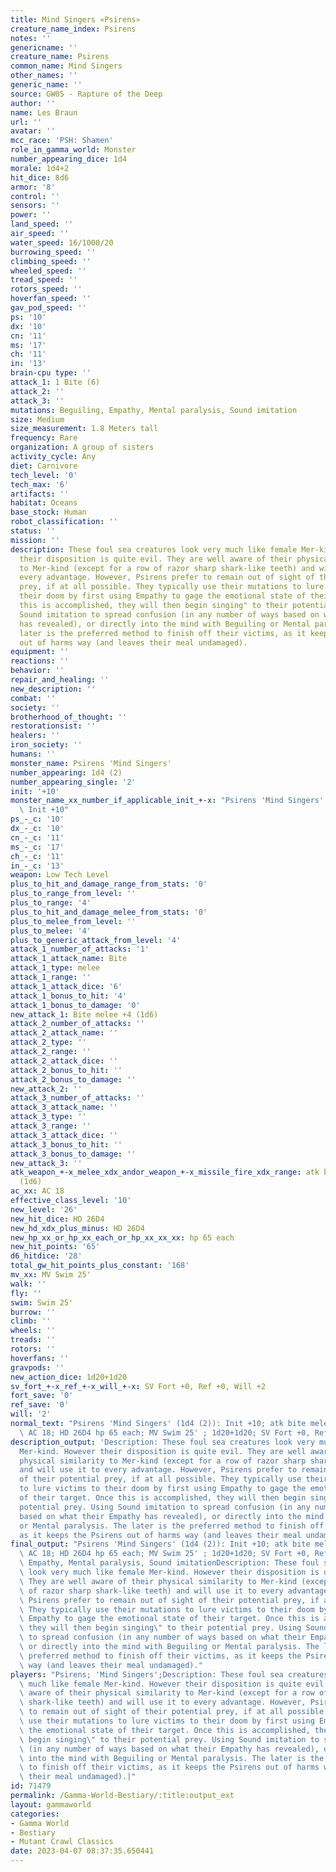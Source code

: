 ```yaml
---
title: Mind Singers «Psirens»
creature_name_index: Psirens
notes: ''
genericname: ''
creature_name: Psirens
common_name: Mind Singers
other_names: ''
generic_name: ''
source: GW05 - Rapture of the Deep
author: ''
name: Les Braun
url: ''
avatar: ''
mcc_race: 'PSH: Shamen'
role_in_gamma_world: Monster
number_appearing_dice: 1d4
morale: 1d4+2
hit_dice: 8d6
armor: '8'
control: ''
sensors: ''
power: ''
land_speed: ''
air_speed: ''
water_speed: 16/1000/20
burrowing_speed: ''
climbing_speed: ''
wheeled_speed: ''
tread_speed: ''
rotors_speed: ''
hoverfan_speed: ''
gav_pod_speed: ''
ps: '10'
dx: '10'
cn: '11'
ms: '17'
ch: '11'
in: '13'
brain-cpu type: ''
attack_1: 1 Bite (6)
attack_2: ''
attack_3: ''
mutations: Beguiling, Empathy, Mental paralysis, Sound imitation
size: Medium
size_measurement: 1.8 Meters tall
frequency: Rare
organization: A group of sisters
activity_cycle: Any
diet: Carnivore
tech_level: '0'
tech_max: '6'
artifacts: ''
habitat: Oceans
base_stock: Human
robot_classification: ''
status: ''
mission: ''
description: These foul sea creatures look very much like female Mer-kind. However
  their disposition is quite evil. They are well aware of their physical similarity
  to Mer-kind (except for a row of razor sharp shark-like teeth) and will use it to
  every advantage. However, Psirens prefer to remain out of sight of their potential
  prey, if at all possible. They typically use their mutations to lure victims to
  their doom by first using Empathy to gage the emotional state of their target. Once
  this is accomplished, they will then begin singing" to their potential prey. Using
  Sound imitation to spread confusion (in any number of ways based on what their Empathy
  has revealed), or directly into the mind with Beguiling or Mental paralysis. The
  later is the preferred method to finish off their victims, as it keeps the Psirens
  out of harms way (and leaves their meal undamaged).
equipment: ''
reactions: ''
behavior: ''
repair_and_healing: ''
new_description: ''
combat: ''
society: ''
brotherhood_of_thought: ''
restorationsist: ''
healers: ''
iron_society: ''
humans: ''
monster_name: Psirens 'Mind Singers'
number_appearing: 1d4 (2)
number_appearing_single: '2'
init: '+10'
monster_name_xx_number_if_applicable_init_+-x: "Psirens 'Mind Singers' (1d4 (2)):\
  \ Init +10"
ps_-_c: '10'
dx_-_c: '10'
cn_-_c: '11'
ms_-_c: '17'
ch_-_c: '11'
in_-_c: '13'
weapon: Low Tech Level
plus_to_hit_and_damage_range_from_stats: '0'
plus_to_range_from_level: ''
plus_to_range: '4'
plus_to_hit_and_damage_melee_from_stats: '0'
plus_to_melee_from_level: ''
plus_to_melee: '4'
plus_to_generic_attack_from_level: '4'
attack_1_number_of_attacks: '1'
attack_1_attack_name: Bite
attack_1_type: melee
attack_1_range: ''
attack_1_attack_dice: '6'
attack_1_bonus_to_hit: '4'
attack_1_bonus_to_damage: '0'
new_attack_1: Bite melee +4 (1d6)
attack_2_number_of_attacks: ''
attack_2_attack_name: ''
attack_2_type: ''
attack_2_range: ''
attack_2_attack_dice: ''
attack_2_bonus_to_hit: ''
attack_2_bonus_to_damage: ''
new_attack_2: ''
attack_3_number_of_attacks: ''
attack_3_attack_name: ''
attack_3_type: ''
attack_3_range: ''
attack_3_attack_dice: ''
attack_3_bonus_to_hit: ''
attack_3_bonus_to_damage: ''
new_attack_3: ''
atk_weapon_+-x_melee_xdx_andor_weapon_+-x_missile_fire_xdx_range: atk bite melee +4
  (1d6)
ac_xx: AC 18
effective_class_level: '10'
new_level: '26'
new_hit_dice: HD 26D4
new_hd_xdx_plus_minus: HD 26D4
new_hp_xx_or_hp_xx_each_or_hp_xx_xx_xx: hp 65 each
new_hit_points: '65'
d6_hitdice: '28'
total_gw_hit_points_plus_constant: '168'
mv_xx: MV Swim 25'
walk: ''
fly: ''
swim: Swim 25'
burrow: ''
climb: ''
wheels: ''
treads: ''
rotors: ''
hoverfans: ''
gravpods: ''
new_action_dice: 1d20+1d20
sv_fort_+-x_ref_+-x_will_+-x: SV Fort +0, Ref +0, Will +2
fort_save: '0'
ref_save: '0'
will: '2'
normal_text: "Psirens 'Mind Singers' (1d4 (2)): Init +10; atk bite melee +4 (1d6);\
  \ AC 18; HD 26D4 hp 65 each; MV Swim 25' ; 1d20+1d20; SV Fort +0, Ref +0, Will +2"
description_output: 'Description: These foul sea creatures look very much like female
  Mer-kind. However their disposition is quite evil. They are well aware of their
  physical similarity to Mer-kind (except for a row of razor sharp shark-like teeth)
  and will use it to every advantage. However, Psirens prefer to remain out of sight
  of their potential prey, if at all possible. They typically use their mutations
  to lure victims to their doom by first using Empathy to gage the emotional state
  of their target. Once this is accomplished, they will then begin singing" to their
  potential prey. Using Sound imitation to spread confusion (in any number of ways
  based on what their Empathy has revealed), or directly into the mind with Beguiling
  or Mental paralysis. The later is the preferred method to finish off their victims,
  as it keeps the Psirens out of harms way (and leaves their meal undamaged).'
final_output: "Psirens 'Mind Singers' (1d4 (2)): Init +10; atk bite melee +4 (1d6);\
  \ AC 18; HD 26D4 hp 65 each; MV Swim 25' ; 1d20+1d20; SV Fort +0, Ref +0, Will +2Beguiling,\
  \ Empathy, Mental paralysis, Sound imitationDescription: These foul sea creatures\
  \ look very much like female Mer-kind. However their disposition is quite evil.\
  \ They are well aware of their physical similarity to Mer-kind (except for a row\
  \ of razor sharp shark-like teeth) and will use it to every advantage. However,\
  \ Psirens prefer to remain out of sight of their potential prey, if at all possible.\
  \ They typically use their mutations to lure victims to their doom by first using\
  \ Empathy to gage the emotional state of their target. Once this is accomplished,\
  \ they will then begin singing\" to their potential prey. Using Sound imitation\
  \ to spread confusion (in any number of ways based on what their Empathy has revealed),\
  \ or directly into the mind with Beguiling or Mental paralysis. The later is the\
  \ preferred method to finish off their victims, as it keeps the Psirens out of harms\
  \ way (and leaves their meal undamaged)."
players: "Psirens; 'Mind Singers';Description: These foul sea creatures look very\
  \ much like female Mer-kind. However their disposition is quite evil. They are well\
  \ aware of their physical similarity to Mer-kind (except for a row of razor sharp\
  \ shark-like teeth) and will use it to every advantage. However, Psirens prefer\
  \ to remain out of sight of their potential prey, if at all possible. They typically\
  \ use their mutations to lure victims to their doom by first using Empathy to gage\
  \ the emotional state of their target. Once this is accomplished, they will then\
  \ begin singing\" to their potential prey. Using Sound imitation to spread confusion\
  \ (in any number of ways based on what their Empathy has revealed), or directly\
  \ into the mind with Beguiling or Mental paralysis. The later is the preferred method\
  \ to finish off their victims, as it keeps the Psirens out of harms way (and leaves\
  \ their meal undamaged).|"
id: 71479
permalink: /Gamma-World-Bestiary/:title:output_ext
layout: gammaworld
categories:
- Gamma World
- Bestiary
- Mutant Crawl Classics
date: 2023-04-07 08:37:35.650441
---
```

